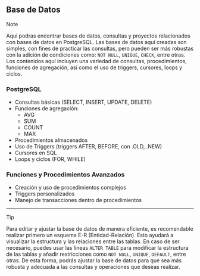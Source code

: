 ## Base de Datos

> [!NOTE]
> Aqui podras encontrar bases de datos, consultas y proyectos relacionados con bases de datos en PostgreSQL. Las bases de datos aquí creadas son simples, con fines de practicar las consultas, pero pueden ser más robustas con la adición de condiciones como: `NOT NULL`, `UNIQUE`, `CHECK`, entre otras. Los contenidos aquí incluyen una variedad de consultas, procedimientos, funciones de agregación, así como el uso de triggers, cursores, loops y ciclos.

### PostgreSQL
- Consultas básicas (SELECT, INSERT, UPDATE, DELETE)
- Funciones de agregación:
  - AVG
  - SUM
  - COUNT
  - MAX
- Procedimientos almacenados
- Uso de Triggers (triggers AFTER, BEFORE, con .OLD, .NEW)
- Cursores en SQL
- Loops y ciclos (FOR, WHILE)

### Funciones y Procedimientos Avanzados
- Creación y uso de procedimientos complejos
- Triggers personalizados
- Manejo de transacciones dentro de procedimientos

---
>[!TIP]
>Para editar y ajustar la base de datos de manera eficiente, es recomendable realizar primero un esquema E-R (Entidad-Relación). Esto ayudará a visualizar la estructura y las relaciones entre las tablas. En caso de ser necesario, puedes usar las líneas `ALTER TABLE` para modificar la estructura de las tablas y añadir restricciones como `NOT NULL`, `UNIQUE`, `DEFAULT`, entre otras. De esta forma, podrás ajustar la base de datos para que sea más robusta y adecuada a las consultas y operaciones que deseas realizar.
